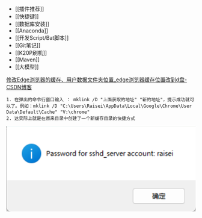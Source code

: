 - [[插件推荐]]
- [[快捷键]]
- [[数据库安装]]
- [[Anaconda]]
- [[开发Script/Bat脚本]]
- [[Git笔记]]
- [[K20P刷机]]
- [[Maven]]
- [[大模型]]

[修改Edge浏览器的缓存、用户数据文件夹位置_edge浏览器缓存位置改到d盘-CSDN博客](https://blog.csdn.net/qq_16748813/article/details/136617305)

```
1. 在弹出的命令行窗口输入 ： mklink /D "上面获取的地址" "新的地址"，提示成功就可以了。例如：mklink /D "C:\Users\Raisei\AppData\Local\Google\Chrome\User Data\Default\Cache" "V:\chrome"
2. 这实际上就是在原来目录中创建了一个新缓存目录的快捷方式
```

![](%E7%8E%AF%E5%A2%83%E9%85%8D%E7%BD%AE/attachments/Pasted%20image%2020240816164200.png)

